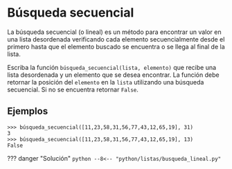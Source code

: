 # Búsqueda secuencial

La búsqueda secuencial (o lineal) es un método para encontrar un valor en una lista desordenada verificando cada elemento secuencialmente desde el primero hasta que el elemento buscado se encuentra o se llega al final de la lista.

Escriba la función `búsqueda_secuencial(lista, elemento)` que recibe una lista desordenada y un elemento que se desea encontrar. La función debe retornar la posición del `elemento` en la `lista` utilizando una búsqueda secuencial. Si no se encuentra retornar `False`.

## Ejemplos

```
>>> búsqueda_secuencial([11,23,58,31,56,77,43,12,65,19], 31)
3
>>> búsqueda_secuencial([11,23,58,31,56,77,43,12,65,19], 13)
False
```

??? danger "Solución"
    ```python
    --8<-- "python/listas/busqueda_lineal.py"
    ```